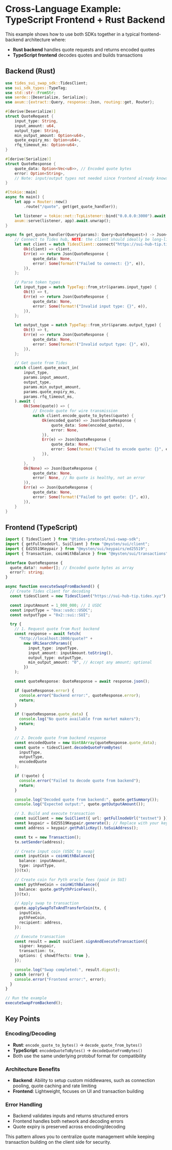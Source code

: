 # Cross-Language Example: TypeScript Frontend + Rust Backend

This example shows how to use both SDKs together in a typical frontend-backend architecture where:

- **Rust backend** handles quote requests and returns encoded quotes
- **TypeScript frontend** decodes quotes and builds transactions

## Backend (Rust)

```rust
use tides_sui_swap_sdk::TidesClient;
use sui_sdk_types::TypeTag;
use std::str::FromStr;
use serde::{Deserialize, Serialize};
use axum::{extract::Query, response::Json, routing::get, Router};

#[derive(Deserialize)]
struct QuoteRequest {
    input_type: String,
    input_amount: u64,
    output_type: String,
    min_output_amount: Option<u64>,
    quote_expiry_ms: Option<u64>,
    rfq_timeout_ms: Option<u64>,
}

#[derive(Serialize)]
struct QuoteResponse {
    quote_data: Option<Vec<u8>>, // Encoded quote bytes
    error: Option<String>,
    // Note: input/output types not needed since frontend already knows what it requested
}

#[tokio::main]
async fn main() {
    let app = Router::new()
        .route("/quote", get(get_quote_handler));

    let listener = tokio::net::TcpListener::bind("0.0.0.0:3000").await.unwrap();
    axum::serve(listener, app).await.unwrap();
}

async fn get_quote_handler(Query(params): Query<QuoteRequest>) -> Json<QuoteResponse> {
    // Connect to Tides hub, NOTE: the client should ideally be long-lived.
    let mut client = match TidesClient::connect("https://sui-hub-tip.tides.xyz").await {
        Ok(client) => client,
        Err(e) => return Json(QuoteResponse {
            quote_data: None,
            error: Some(format!("Failed to connect: {}", e)),
        }),
    };

    // Parse token types
    let input_type = match TypeTag::from_str(&params.input_type) {
        Ok(t) => t,
        Err(e) => return Json(QuoteResponse {
            quote_data: None,
            error: Some(format!("Invalid input type: {}", e)),
        }),
    };

    let output_type = match TypeTag::from_str(&params.output_type) {
        Ok(t) => t,
        Err(e) => return Json(QuoteResponse {
            quote_data: None,
            error: Some(format!("Invalid output type: {}", e)),
        }),
    };

    // Get quote from Tides
    match client.quote_exact_in(
        input_type,
        params.input_amount,
        output_type,
        params.min_output_amount,
        params.quote_expiry_ms,
        params.rfq_timeout_ms,
    ).await {
        Ok(Some(quote)) => {
            // Encode quote for wire transmission
            match client.encode_quote_to_bytes(&quote) {
                Ok(encoded_quote) => Json(QuoteResponse {
                    quote_data: Some(encoded_quote),
                    error: None,
                }),
                Err(e) => Json(QuoteResponse {
                    quote_data: None,
                    error: Some(format!("Failed to encode quote: {}", e)),
                }),
            }
        },
        Ok(None) => Json(QuoteResponse {
            quote_data: None,
            error: None, // No quote is healthy, not an error
        }),
        Err(e) => Json(QuoteResponse {
            quote_data: None,
            error: Some(format!("Failed to get quote: {}", e)),
        }),
    }
}
```

## Frontend (TypeScript)

```typescript
import { TidesClient } from "@tides-protocol/sui-swap-sdk";
import { getFullnodeUrl, SuiClient } from "@mysten/sui/client";
import { Ed25519Keypair } from "@mysten/sui/keypairs/ed25519";
import { Transaction, coinWithBalance } from "@mysten/sui/transactions";

interface QuoteResponse {
  quote_data?: number[]; // Encoded quote bytes as array
  error?: string;
}

async function executeSwapFromBackend() {
  // Create Tides client for decoding
  const tidesClient = new TidesClient("https://sui-hub-tip.tides.xyz");

  const inputAmount = 1_000_000; // 1 USDC
  const inputType = "0xa::usdc::USDC";
  const outputType = "0x2::sui::SUI";

  try {
    // 1. Request quote from Rust backend
    const response = await fetch(
      "http://localhost:3000/quote?" +
        new URLSearchParams({
          input_type: inputType,
          input_amount: inputAmount.toString(),
          output_type: outputType,
          min_output_amount: "0", // Accept any amount; optional
        })
    );

    const quoteResponse: QuoteResponse = await response.json();

    if (quoteResponse.error) {
      console.error("Backend error:", quoteResponse.error);
      return;
    }

    if (!quoteResponse.quote_data) {
      console.log("No quote available from market makers");
      return;
    }

    // 2. Decode quote from backend response
    const encodedQuote = new Uint8Array(quoteResponse.quote_data);
    const quote = tidesClient.decodeQuoteFromBytes(
      inputType,
      outputType,
      encodedQuote
    );

    if (!quote) {
      console.error("Failed to decode quote from backend");
      return;
    }

    console.log("Decoded quote from backend:", quote.getSummary());
    console.log("Expected output:", quote.getOutputAmount());

    // 3. Build and execute transaction
    const suiClient = new SuiClient({ url: getFullnodeUrl("testnet") });
    const keypair = Ed25519Keypair.generate(); // Replace with your keypair
    const address = keypair.getPublicKey().toSuiAddress();

    const tx = new Transaction();
    tx.setSender(address);

    // Create input coin (USDC to swap)
    const inputCoin = coinWithBalance({
      balance: inputAmount,
      type: inputType,
    })(tx);

    // Create coin for Pyth oracle fees (paid in SUI)
    const pythFeeCoin = coinWithBalance({
      balance: quote.getPythPriceFees(),
    })(tx);

    // Apply swap to transaction
    quote.applySwapToTxAndTransferCoin(tx, {
      inputCoin,
      pythFeeCoin,
      recipient: address,
    });

    // Execute transaction
    const result = await suiClient.signAndExecuteTransaction({
      signer: keypair,
      transaction: tx,
      options: { showEffects: true },
    });

    console.log("Swap completed:", result.digest);
  } catch (error) {
    console.error("Frontend error:", error);
  }
}

// Run the example
executeSwapFromBackend();
```

## Key Points

### Encoding/Decoding

- **Rust**: `encode_quote_to_bytes()` → `decode_quote_from_bytes()`
- **TypeScript**: `encodeQuoteToBytes()` → `decodeQuoteFromBytes()`
- Both use the same underlying protobuf format for compatibility

### Architecture Benefits

- **Backend**: Ability to setup custom middlewares, such as connection pooling, quote caching and rate limiting
- **Frontend**: Lightweight, focuses on UI and transaction building

### Error Handling

- Backend validates inputs and returns structured errors
- Frontend handles both network and decoding errors
- Quote expiry is preserved across encoding/decoding

This pattern allows you to centralize quote management while keeping transaction building on the client side for security.
